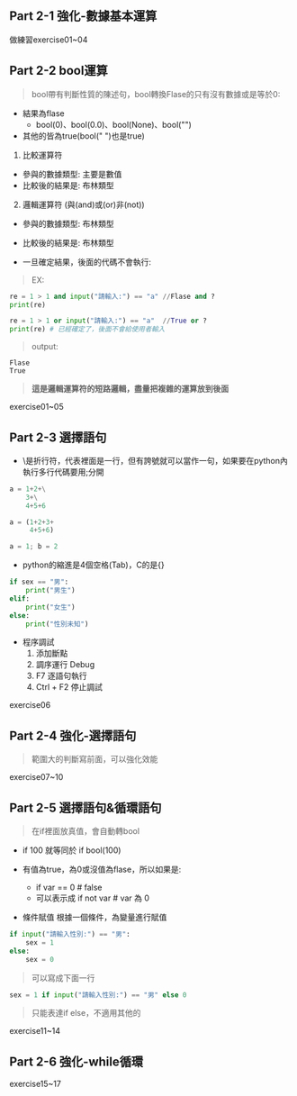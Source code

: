 ## Part 2-1 強化-數據基本運算

做練習exercise01~04



## Part 2-2 bool運算

> bool帶有判斷性質的陳述句，bool轉換Flase的只有沒有數據或是等於0:



* 結果為flase
  * bool(0)、bool(0.0)、bool(None)、bool("")
* 其他的皆為true(bool(" ")也是true)



1. 比較運算符

  * 參與的數據類型: 主要是數值
  * 比較後的結果是: 布林類型

2. 邏輯運算符 (與(and)或(or)非(not))

  * 參與的數據類型: 布林類型
  * 比較後的結果是: 布林類型

  

* 一旦確定結果，後面的代碼不會執行:

> EX:

```python
re = 1 > 1 and input("請輸入:") == "a" //Flase and ?
print(re)

re = 1 > 1 or input("請輸入:") == "a"  //True or ?
print(re) # 已經確定了，後面不會給使用者輸入
```

> output:

```
Flase
True
```





> **這是邏輯運算符的短路邏輯，盡量把複雜的運算放到後面**

exercise01~05



## Part 2-3 選擇語句

* \是折行符，代表裡面是一行，但有誇號就可以當作一句，如果要在python內執行多行代碼要用;分開

```python
a = 1+2+\
    3+\
    4+5+6

a = (1+2+3+
     4+5+6)

a = 1; b = 2
```



* python的縮進是4個空格(Tab)，C的是{}

```python
if sex == "男":
	print("男生")
elif:
    print("女生")
else:
    print("性別未知")
```





* 程序調試
  1. 添加斷點
  2. 調序運行 Debug
  3. F7 逐語句執行
  4. Ctrl + F2 停止調試



exercise06

## Part 2-4 強化-選擇語句

> 範圍大的判斷寫前面，可以強化效能

exercise07~10



## Part 2-5 選擇語句&循環語句

>在if裡面放真值，會自動轉bool

* if 100 就等同於 if bool(100)



* 有值為true，為0或沒值為flase，所以如果是:
  * if var ==  0 #  false 
  * 可以表示成 if not var # var 為 0



* 條件賦值
根據一個條件，為變量進行賦值



```python
if input("請輸入性別:") == "男":
  	sex = 1
else:
	sex = 0
```

> 可以寫成下面一行

```python
sex = 1 if input("請輸入性別:") == "男" else 0
```

> 只能表達if else，不適用其他的





exercise11~14



## Part 2-6 強化-while循環

exercise15~17